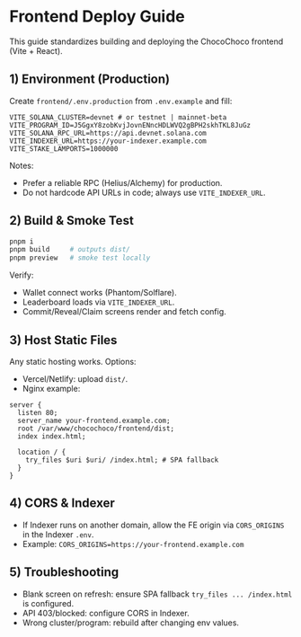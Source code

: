 # Frontend Deploy Guide

This guide standardizes building and deploying the ChocoChoco frontend (Vite + React).

## 1) Environment (Production)

Create `frontend/.env.production` from `.env.example` and fill:

```
VITE_SOLANA_CLUSTER=devnet # or testnet | mainnet-beta
VITE_PROGRAM_ID=J5GgxY8zobKvjJovnENncHDLWVQ2gBPH2skhTKL8JuGz
VITE_SOLANA_RPC_URL=https://api.devnet.solana.com
VITE_INDEXER_URL=https://your-indexer.example.com
VITE_STAKE_LAMPORTS=1000000
```

Notes:
- Prefer a reliable RPC (Helius/Alchemy) for production.
- Do not hardcode API URLs in code; always use `VITE_INDEXER_URL`.

## 2) Build & Smoke Test

```bash
pnpm i
pnpm build     # outputs dist/
pnpm preview   # smoke test locally
```

Verify:
- Wallet connect works (Phantom/Solflare).
- Leaderboard loads via `VITE_INDEXER_URL`.
- Commit/Reveal/Claim screens render and fetch config.

## 3) Host Static Files

Any static hosting works. Options:

- Vercel/Netlify: upload `dist/`.
- Nginx example:

```
server {
  listen 80;
  server_name your-frontend.example.com;
  root /var/www/chocochoco/frontend/dist;
  index index.html;

  location / {
    try_files $uri $uri/ /index.html; # SPA fallback
  }
}
```

## 4) CORS & Indexer

- If Indexer runs on another domain, allow the FE origin via `CORS_ORIGINS` in the Indexer `.env`.
- Example: `CORS_ORIGINS=https://your-frontend.example.com`

## 5) Troubleshooting

- Blank screen on refresh: ensure SPA fallback `try_files ... /index.html` is configured.
- API 403/blocked: configure CORS in Indexer.
- Wrong cluster/program: rebuild after changing env values.

